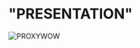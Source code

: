 
# **"PRESENTATION"**


![PROXYWOW](https://static1.squarespace.com/static/5b68f6c012b13f46e999330f/t/5b6e1f1970a6ad48d197bfbb/1533943578739/smallerfavicon.png?format=1000w)